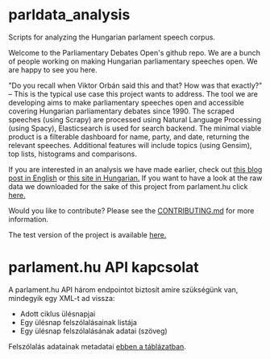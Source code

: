 parldata_analysis
==============================

Scripts for analyzing the Hungarian parlament speech corpus.

Welcome to the Parliamentary Debates Open's github repo. We are a bunch of people working on making Hungarian parliamentary speeches open. We are happy to see you here.

"Do you recall when Viktor Orbán said this and that? How was that exactly?" – This is the typical use case this project wants to address. The tool we are developing aims to make parliamentary speeches open and accessible covering Hungarian parliamentary debates since 1990. The scraped speeches (using Scrapy) are processed using Natural Language Processing (using Spacy), Elasticsearch is used for search backend. The minimal viable product is a filterable dashboard for name, party, and date, returning the relevant speeches. Additional features will include topics (using Gensim), top lists, histograms and comparisons.

If you are interested in an analysis we have made earlier, check out [this blog post in English](http://k.blog.hu/2017/12/05/the_language_of_the_hungarian_parliament_1990) or [this site in Hungarian.](http://k-monitor.github.io/) If you want to have a look at the raw data we downloaded for the sake of this project from parlament.hu click [here.](http://opendata.hu/dataset/parldata)

Would you like to contribute? Please see the [CONTRIBUTING.md](https://github.com/k-monitor/parldata/blob/master/CONTRIBUTING.md) for more information.

The test version of the project is available [here.](https://k-monitor.github.io/parliamentary_debates_open/)


parlament.hu API kapcsolat
==============================

A parlament.hu API három endpointot biztosít amire szükségünk van, mindegyik egy XML-t ad vissza:

- Adott ciklus ülésnapjai
- Egy ülésnap felszólalásainak listája
- Egy ülésnap felszólalásának adatai (szöveg)

Felszólalás adatainak metadatai [ebben a táblázatban](https://docs.google.com/document/d/1YcIPmthq7DwKL3jF6J9jE3f6ro7sR5c1Iv14YJlqaaw/edit?usp=sharing).
